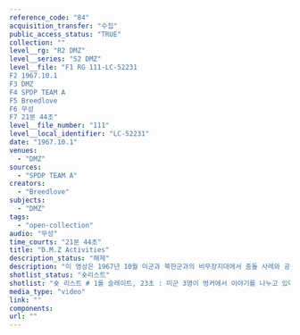 ```yaml
---
reference_code: "84"
acquisition_transfer: "수집"
public_access_status: "TRUE"
collection: ""
level__rg: "R2 DMZ"
level__series: "S2 DMZ"
level__file: "F1 RG 111-LC-52231
F2 1967.10.1
F3 DMZ
F4 SPDP TEAM A
F5 Breedlove
F6 무성 
F7 21분 44초"
level__file_number: "111"
level__local_identifier: "LC-52231"
date: "1967.10.1"
venues: 
  - "DMZ"
sources: 
  - "SPDP TEAM A"
creators: 
  - "Breedlove"
subjects: 
  - "DMZ"
tags: 
  - "open-collection"
audio: "무성"
time_courts: "21분 44초"
title: "D.M.Z Activities"
description_status: "해제"
description: "이 영상은 1967년 10월 미군과 북한군과의 비무장지대에서 충돌 사례와 공동경비구역(JSA) 전경 등을 보여주고 있다. 영상에 나오는 JSA 내부와 회의장 등이 상세히 보여주고 있다. 이 영상을 촬영한 부대는 미 육군성 특별사진과(department of the army special photographic office, SPDP)이며 같은 4과의 웨이드(Wade)가 담당했다. 이 사진과는 1962년에 미국 본토, 파나마, 태평양 등 3개 구역으로 나눠 조직되었고 국방부, 합동참모부, 미 의회 등에 영상을 제공하기도 했다. 특히 이 부대는 대통령 존 케네디(JFK)의 명령에 따라 무한한 권한을 지녔고 베트남 전쟁을 계기로 확장되었다. "
shotlist_status: "숏리스트"
shotlist: "숏 리스트 # 1롤 슬레이트, 23초 : 미군 3명이 벙커에서 이야기를 나누고 있다. 2명의 병사들은 1967년 4월 5일 북한군과 충돌 관련한 이야기를 나누고 있다. (7분53초) DMZ 내 기지 전경. # 테이크 1, 3-F 슬레이트 6분 : 1967년 10월 2일. 공동경비구역 전경이 보인다. # 테이크 1, 4-F 슬레이트 10분 20초 : JSA 전경이 보인다. 주요 건물들이 눈에 들어온다. # 8롤 슬레이트, 10분38초 : 군사정전회담 안에서 회의가 진행 중이다. "
media_type: "video"
link: ""
components: 
url: ""
---
```

